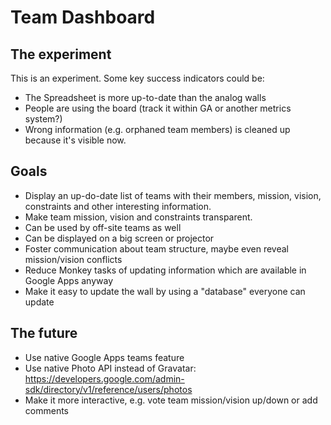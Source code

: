 # Team Dashboard

## The experiment

This is an experiment. Some key success indicators could be:

 - The Spreadsheet is more up-to-date than the analog walls
 - People are using the board (track it within GA or another metrics system?)
 - Wrong information (e.g. orphaned team members) is cleaned up because it's
   visible now.

## Goals

 - Display an up-do-date list of teams with their members, mission, vision,
   constraints and other interesting information. 
 - Make team mission, vision and constraints transparent.
 - Can be used by off-site teams as well
 - Can be displayed on a big screen or projector
 - Foster communication about team structure, maybe even reveal mission/vision
   conflicts
 - Reduce Monkey tasks of updating information which are available in Google
   Apps anyway
 - Make it easy to update the wall by using a "database" everyone can update 

## The future

 - Use native Google Apps teams feature
 - Use native Photo API instead of Gravatar:
   https://developers.google.com/admin-sdk/directory/v1/reference/users/photos
 - Make it more interactive, e.g. vote team mission/vision up/down or add comments

